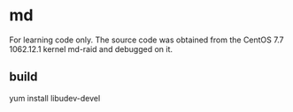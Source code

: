 # md

For learning code only. The source code was obtained from the CentOS 7.7 1062.12.1 kernel md-raid and debugged on it.

## build

yum install libudev-devel
